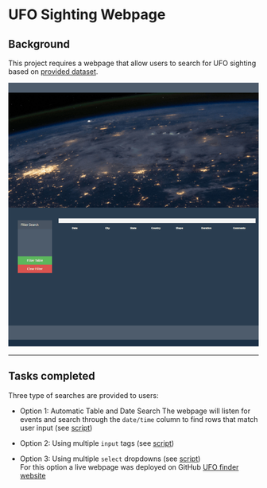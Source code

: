 # UFO Sighting Webpage

## Background

This project requires a webpage that allow users to search for UFO sighting based on [provided dataset](UFO-level-1/static/js/data.js).

![UFO screen shot](static/images/webpage.gif)
<hr></hr>

## Tasks completed
Three type of searches are provided to users:
- Option 1: Automatic Table and Date Search 
The webpage will listen for events and search through the `date/time` column to find rows that match user input (see [script](UFO-Option-1-Date_input_method/static/js/app.js)) 

- Option 2: Using multiple `input` tags (see [script](UFO-Option-2-Input_filter_method/static/js/app.js))</br>

- Option 3: Using multiple `select` dropdowns (see [script](UFO-Option-3-Select_filter_method/static/js/app.js))</br>
For this option a live webpage was deployed on GitHub [UFO finder website](https://realdreammaker.github.io/UFO-Sighting-Webpage/)

